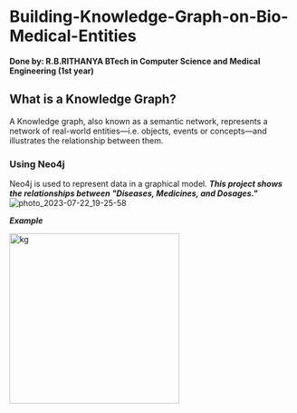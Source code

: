 # Building-Knowledge-Graph-on-Bio-Medical-Entities
**Done by: R.B.RITHANYA BTech in Computer Science and Medical Engineering (1st year)**

## What is a Knowledge Graph?
A Knowledge graph, also known as a semantic network, represents a network of real-world entities—i.e. objects, events or concepts—and illustrates the relationship between them.

### Using Neo4j
Neo4j is used to represent data in a graphical model.
***This project shows the  relationships between "Diseases, Medicines, and Dosages."*** 
![photo_2023-07-22_19-25-58](https://github.com/rithanyarb/Building-Knowledge-Graph-on-Bio-Medical-Entities/assets/127092743/da2e8c40-1d96-4d1d-8720-421840806916)

***Example***

<img width="300" alt="kg" src="https://github.com/rithanyarb/Building-Knowledge-Graph-on-Bio-Medical-Entities/assets/127092743/6638649d-fbc0-4304-9783-87fa38f3c183">

